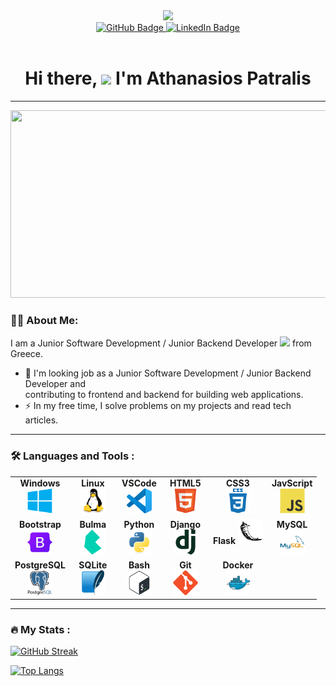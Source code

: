 <div id="header" align="center">
  <img src="https://media2.giphy.com/media/bGgsc5mWoryfgKBx1u/giphy.gif" width="100"/>

  <div id="badges">
     <a href="https://github.com/sakispat/">
      <img src="https://img.shields.io/badge/GitHub-black?style=for-the-badge&logo=github&logoColor=white" alt="GitHub Badge"/>
    </a>
    <a href="https://www.linkedin.com/in/athanasios-patralis-620b61192/">
      <img src="https://img.shields.io/badge/LinkedIn-blue?style=for-the-badge&logo=linkedin&logoColor=white" alt="LinkedIn Badge"/>
    </a>
    <!--
    <a href="https://gitlab.com/sakispat/">
      <img src="https://img.shields.io/badge/GitLab-red?style=for-the-badge&logo=gitlab&logoColor=white" alt="GitLab Badge"/>
    </a>
    -->
  </div>
  
  <img src="https://komarev.com/ghpvc/?username=sakispat&style=flat-square&color=blue" alt=""/>

  <h1 align="center">Hi there, <img src="https://media.giphy.com/media/hvRJCLFzcasrR4ia7z/giphy.gif" width="30px"/> I'm Athanasios Patralis</h1>
</div>

---

<div align="center">
  <img src="https://media.giphy.com/media/dWesBcTLavkZuG35MI/giphy.gif" width="600" height="300"/>
</div>

### :woman_technologist: About Me:
I am a Junior Software Development / Junior Backend Developer <img src="https://media1.giphy.com/media/RJVw6tIfb2dIwTHFb0/giphy.gif" width="30"> from Greece.

- :telescope: I'm looking job as a Junior Software Development / Junior Backend Developer and <br />contributing to frontend and backend for building web applications.
- :zap: In my free time, I solve problems on my projects and read tech articles.

---

### :hammer_and_wrench: Languages and Tools :
<table width="450px">
  <tbody>
    <tr valign="top">
      <td width="60px" align="center">
        <span><strong>Windows</strong></span>
        <img src="https://github.com/devicons/devicon/blob/master/icons/windows8/windows8-original.svg" title="Windows" alt="Windows" width="40" height="40"/>
      </td>
      <td width="60px" align="center">
        <span><strong>Linux</strong></span>
        <img src="https://github.com/devicons/devicon/blob/master/icons/linux/linux-original.svg" title="Linux" alt="Linux" width="40" height="40"/>
      </td>
      <td width="60px" align="center">
        <span><strong>VSCode</strong></span>
        <img src="https://github.com/devicons/devicon/blob/master/icons/vscode/vscode-original.svg" title="VSCode" alt="VSCode" width="40" height="40"/>
      </td>
      <td width="60px" align="center">
        <span><strong>HTML5</strong></span>
        <img src="https://github.com/devicons/devicon/blob/master/icons/html5/html5-original.svg" title="HTML5" alt="HTML" width="40" height="40"/>
      </td>
      <td width="60px" align="center">
        <span><strong>CSS3</strong></span>
        <img src="https://github.com/devicons/devicon/blob/master/icons/css3/css3-plain-wordmark.svg"  title="CSS3" alt="CSS" width="40" height="40"/>
      </td>
      <td width="60px" align="center">
        <span><strong>JavScript</strong></span>
        <img src="https://github.com/devicons/devicon/blob/master/icons/javascript/javascript-original.svg" title="JavaScript" alt="JavaScript" width="40" height="40"/>
      </td>
    </tr>
    <tr valign="top">
      <td width="60px" align="center">
        <span><strong>Bootstrap</strong></span>
        <img src="https://github.com/devicons/devicon/blob/master/icons/bootstrap/bootstrap-original.svg" title="Bootstrap" alt="Bootstrap" width="40" height="40"/>
      </td>
      <td width="60px" align="center">
        <span><strong>Bulma</strong></span>
        <img src="https://github.com/devicons/devicon/blob/master/icons/bulma/bulma-plain.svg" title="Bulma" alt="Bulma" width="40" height="40"/>
      </td>
      <td width="60px" align="center">
        <span><strong>Python</strong></span>
        <img src="https://github.com/devicons/devicon/blob/master/icons/python/python-original.svg" title="Python" alt="Python" width="40" height="40"/>
      </td>
      <td width="60px" align="center">
        <span><strong>Django</strong></span>
        <img src="https://github.com/devicons/devicon/blob/master/icons/django/django-plain.svg" title="Django" alt="Django" width="40" height="40"/>
      </td>
      <td width="60px" align="center">
        <span><strong>Flask</strong></span>
        <img src="https://github.com/devicons/devicon/blob/master/icons/flask/flask-original.svg" title="Flask" alt="Flask" width="40" height="40"/>
      </td>
      <td width="60px" align="center">
        <span><strong>MySQL</strong></span>
        <img src="https://github.com/devicons/devicon/blob/master/icons/mysql/mysql-original-wordmark.svg" title="MySQL" alt="MySQL" width="40" height="40"/>
      </td>
    </tr>
    <tr valign="top">
      <!--
      <td width="80px" align="center">
        <span><strong>MongoDB</strong></span>
        <img src="https://github.com/devicons/devicon/blob/master/icons/mongodb/mongodb-original.svg" title="MongoDB" alt="MongoDB" width="40" height="40"/>
      </td>
      -->
      <td width="60px" align="center">
        <span><strong>PostgreSQL</strong></span>
        <img src="https://github.com/devicons/devicon/blob/master/icons/postgresql/postgresql-original-wordmark.svg" title="PostgreSQL" alt="PostgreSQL" width="40" height="40"/>
      </td>
      <td width="60px" align="center">
        <span><strong>SQLite</strong></span>
        <img src="https://github.com/devicons/devicon/blob/master/icons/sqlite/sqlite-original.svg" title="SQLite" alt="SQLite" width="40" height="40"/>
      </td>
      <td width="60px" align="center">
        <span><strong>Bash</strong></span>
        <img src="https://github.com/devicons/devicon/blob/master/icons/bash/bash-original.svg" title="Bash" alt="Bash" width="40" height="40"/>
      </td>
      <td width="60px" align="center">
        <span><strong>Git</strong></span>
        <img src="https://github.com/devicons/devicon/blob/master/icons/git/git-original.svg" title="Git" **alt="Git" width="40" height="40"/>
      </td>
      <td width="80px" align="center">
        <span><strong>Docker</strong></span>
        <img src="https://github.com/devicons/devicon/blob/master/icons/docker/docker-original.svg" title="Docker" alt="Docker" width="40" height="40"/>
      </td>
    <tr valign="top">
      <!--
      <td width="80px" align="center">
        <span><strong>Azure Cloud</strong></span>
        <img src="https://github.com/devicons/devicon/blob/master/icons/azure/azure-original.svg" title="Azure" alt="Azure" width="40" height="40"/>
      </td>
      <td width="80px" align="center">
        <span><strong>Java</strong></span>
        <img src="https://github.com/devicons/devicon/blob/master/icons/java/java-original.svg" title="Java" alt="Java" width="40" height="40"/>
      </td>
      <td width="80px" align="center">
        <span><strong>Jekins</strong></span>
        <img src="https://github.com/devicons/devicon/blob/master/icons/jenkins/jenkins-original.svg" title="Jekins" alt="Jekins" width="40" height="40"/>
      </td>
      <td width="80px" align="center">
        <span><strong>JetBrains</strong></span>
        <img src="https://github.com/devicons/devicon/blob/master/icons/jetbrains/jetbrains-original.svg" title="JetBrains" **alt="JetBrains" width="40" height="40"/>
      </td>
      <td width="80px" align="center">
        <span><strong>Kubernetes</strong></span>
        <img src="https://github.com/devicons/devicon/blob/master/icons/kubernetes/kubernetes-plain.svg" title="Kubernetes" **alt="Kubernetes" width="40" height="40"/>
      </td>
      -->
    </tr>
    <tr valign="top">
      <!--
        <td width="80px" align="center">
          <span><strong>Amazon Cloud (AWS)</strong></span>
          <img src="https://github.com/devicons/devicon/blob/master/icons/amazonwebservices/amazonwebservices-original.svg" title="AWS" **alt="AWS" width="40" height="40"/>
        </td>
      -->
    </tr>
  </tbody>
</table>

---

### :fire: My Stats :
[![GitHub Streak](https://github-readme-streak-stats.herokuapp.com?user=sakispat&theme=dark&border_radius=5&date_format=j%20M%5B%20Y%5D&ring=115A77&fire=DD2727&currStreakLabel=FFFFFF)](https://git.io/streak-stats)

[![Top Langs](https://github-readme-stats.vercel.app/api/top-langs/?username=sakispat&layout=compact&theme=dark)](https://github.com/anuraghazra/github-readme-stats)
